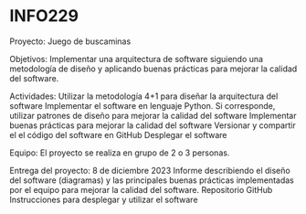 # INFO229
Proyecto: Juego de buscaminas


Objetivos: Implementar una arquitectura de software siguiendo una metodología de diseño y aplicando buenas prácticas para mejorar la calidad del software.

Actividades: 
Utilizar la metodología 4+1 para diseñar la arquitectura del software
Implementar el software en lenguaje Python.
Si corresponde, utilizar patrones de diseño para mejorar la calidad del software
Implementar buenas prácticas para mejorar la calidad del software
Versionar y compartir el el código del software en GitHub
Desplegar el software

Equipo: El proyecto se realiza en grupo de 2 o 3 personas.

Entrega del proyecto: 8 de diciembre 2023
Informe describiendo el diseño del software (diagramas) y las principales buenas prácticas implementadas por el equipo para mejorar la calidad del software.
Repositorio GitHub 
Instrucciones para desplegar y utilizar el software
